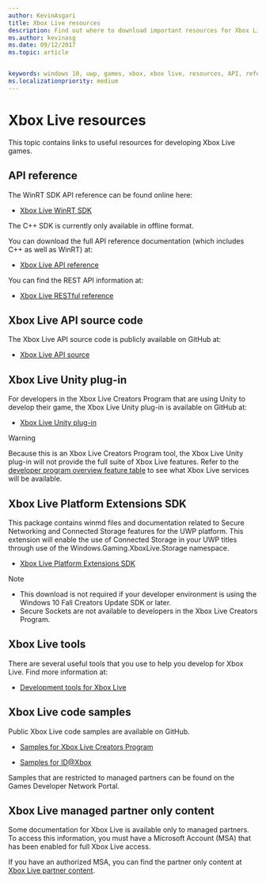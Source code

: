 ```yaml
---
author: KevinAsgari
title: Xbox Live resources
description: Find out where to download important resources for Xbox Live development.
ms.author: kevinasg
ms.date: 09/12/2017
ms.topic: article


keywords: windows 10, uwp, games, xbox, xbox live, resources, API, reference
ms.localizationpriority: medium
---
```


# Xbox Live resources

This topic contains links to useful resources for developing Xbox Live games.

## API reference

The WinRT SDK API reference can be found online here:

* [Xbox Live WinRT SDK](https://docs.microsoft.com/en-us/dotnet/api/?view=xboxlive-dotnet-2017.11.20171204.01)

The C++ SDK is currently only available in offline format.

You can download the full API reference documentation (which includes C++ as well as WinRT) at:

* [Xbox Live API reference](https://aka.ms/xboxliveuwpdocs)

You can find the REST API information at:

* [Xbox Live RESTful reference](xbox-live-rest/atoc-xboxlivews-reference.md)


## Xbox Live API source code

The Xbox Live API source code is publicly available on GitHub at:

* [Xbox Live API source](https://github.com/Microsoft/xbox-live-api)

## Xbox Live Unity plug-in

For developers in the Xbox Live Creators Program that are using Unity to develop their game, the Xbox Live Unity plug-in is available on GitHub at:

* [Xbox Live Unity plug-in](https://github.com/Microsoft/xbox-live-unity-plugin)

> [!WARNING]
> Because this is an Xbox Live Creators Program tool, the Xbox Live Unity plug-in will not provide the full suite of Xbox Live features. Refer to the [developer program overview feature table](developer-program-overview.md#feature-table) to see what Xbox Live services will be available.

## Xbox Live Platform Extensions SDK

This package contains winmd files and documentation related to Secure Networking and Connected Storage features for the UWP platform. This extension will enable the use of Connected Storage in your UWP titles through use of the Windows.Gaming.XboxLive.Storage namespace.

* [Xbox Live Platform Extensions SDK](http://aka.ms/xblextsdk)

> [!NOTE]
> - This download is not required if your developer environment is using the Windows 10 Fall Creators Update SDK or later.
> - Secure Sockets are not available to developers in the Xbox Live Creators Program.

## Xbox Live tools

There are several useful tools that you use to help you develop for Xbox Live. Find more information at:

* [Development tools for Xbox Live](tools/tools.md)

## Xbox Live code samples

Public Xbox Live code samples are available on GitHub.

* [Samples for Xbox Live Creators Program](https://github.com/Microsoft/xbox-live-samples/tree/master/Samples/CreatorsSDK)

* [Samples for ID@Xbox](https://github.com/Microsoft/xbox-live-samples/tree/master/Samples/ID%40XboxSDK)

Samples that are restricted to managed partners can be found on the Games Developer Network Portal.

## Xbox Live managed partner only content

Some documentation for Xbox Live is available only to managed partners. To access this information, you must have a Microsoft Account (MSA) that has been enabled for full Xbox Live access.

If you have an authorized MSA, you can find the partner only content at [Xbox Live partner content](https://developer.microsoft.com/en-us/games/xbox/docs/xboxlive/xbox-live-partners/partner-content).
